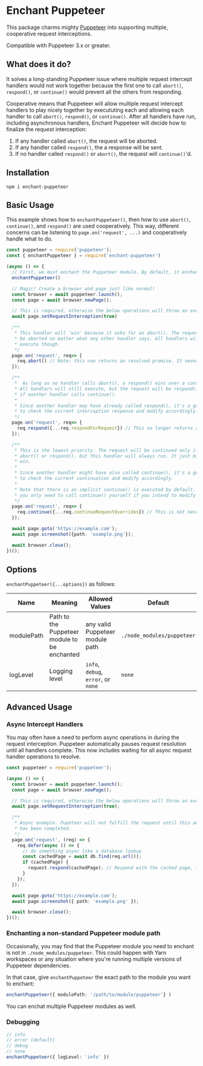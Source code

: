 # Enchant Puppeteer

This package charms mighty [Puppeteer](https://github.com/puppeteer/puppeteer) into supporting multiple, cooperative request
interceptions.

Compatible with Puppeteer 3.x or greater.

## What does it do?

It solves a long-standing Puppeteer issue where multiple request intercept handlers would not work together because the first
one to call `abort()`, `respond()`, or `continue()` would prevent all the others from responding.

Cooperative means that Puppeteer will allow multiple request intercept handlers to play nicely together by execututing each and
allowing each handler to call `abort()`, `respond()`, or `continue()`. After all handlers have run, including asynchronous handlers,
Enchant Puppeteer will decide how to finalize the request interception:

1. If any handler called `abort()`, the request will be aborted.
2. If any handler called `respond()`, the a response will be sent.
3. If no handler called `respond()` or `abort()`, the request will `continue()`'d.

## Installation

```
npm i enchant-puppeteer
```

## Basic Usage

This example shows how to `enchantPuppeteer()`, then how to use `abort()`, `continue()`, and `respond()` are used
cooperatively. This way, different
concerns can be listening to `page.on('request', ...)` and cooperatively handle what to do.

```typescript
const puppeteer = require('puppeteer');
const { enchantPuppeteer } = require('enchant-puppeteer')

(async () => {
  // First, we must enchant the Puppeteer module. By default, it enchants ./node_modules/puppeteer
  enchantPuppeteer()

  // Magic! Create a browser and page just like normal!
  const browser = await puppeteer.launch();
  const page = await browser.newPage();

  // This is required, otherwise the below operations will throw an exception.
  await page.setRequestInterception(true)

  /**
   * This handler will 'win' because it asks for an abort(). The request will
   * be aborted no matter what any other handler says. All handlers will still
   * execute though.
   */
  page.on('request', req=> {
    req.abort() // Note: this now returns an resolved promise. It never throws.
  });

  /**
   *  As long as no handler calls abort(), a respond() wins over a continue().
   * All handlers will still execute, but the request will be respond()'d even
   * if another handler calls continue().
   *
   * Since another handler may have already called respond(), it's a good idea
   * to check the current interception response and modify accordingly.
   */
  page.on('request', req=> {
    req.respond({...req.respondForRequest}) // This no longer returns a promise
  });

  /**
   * This is the lowest priority. The request will be continued only if no
   * abort() or respond(), but this handler will always run. It just might not
   * win.
   *
   * Since another handler might have also called continue(), it's a good idea
   * to check the current continuation and modify accordingly.
   *
   * Note that there is an implicit continue() is executed by default. Therefore,
   * you only need to call continue() yourself if you intend to modify the request.
   */
  page.on('request', req=> {
    req.continue({...req.continueRequestOverrides}) // This is not necessary, it is done for you.
  });

  await page.goto('https://example.com');
  await page.screenshot({path: 'example.png'});

  await browser.close();
})();
```

## Options

`enchantPuppeteer({...options})` as follows:

| Name       | Meaning                                      | Allowed Values                      | Default                    |
| ---------- | -------------------------------------------- | ----------------------------------- | -------------------------- |
| modulePath | Path to the Puppeteer module to be enchanted | any valid Puppeteer module path     | `./node_modules/puppeteer` |
| logLevel   | Logging level                                | `info`, `debug`, `error`, or `none` | `none`                     |

## Advanced Usage

### Async Intercept Handlers

You may often have a need to perform async operations in during the request interception. Puppeteer
automatically pauses request resolution until all handlers complete. This now includes
waiting for all async request handler operations to resolve.

```typescript
const puppeteer = require('puppeteer');

(async () => {
  const browser = await puppeteer.launch();
  const page = await browser.newPage();

  // This is required, otherwise the below operations will throw an exception.
  await page.setRequestInterception(true);

  /**
   * Async example. Pupeteer will not fulfill the request until this and all deferred operations
   * has been completed.
   */
  page.on('request', (req) => {
    req.defer(async () => {
      // do something async like a database lookup
      const cachedPage = await db.find(req.url());
      if (cachedPage) {
        request.respond(cachedPage); // Respond with the cached page, if available
      }
    });
  });

  await page.goto('https://example.com');
  await page.screenshot({ path: 'example.png' });

  await browser.close();
})();
```

### Enchanting a non-standard Puppeteer module path

Occasionally, you may find that the Puppeteer module you need to enchant is not in `./node_modules/puppeteer`. This could happen with
Yarn workspaces or any situation where you're running multiple versions of Puppeteer dependencies.

In that case, give `enchantPuppeteer` the exact path to the module you want to enchant:

```typescript
enchantPuppeteer({ modulePath: '/path/to/module/puppeteer'} )
```

You can enchat multiple Puppeteer modules as well.

### Debugging

```typescript
// info
// error (default)
// debug
// none
enchantPuppeteer({ logLevel: 'info' })
```
